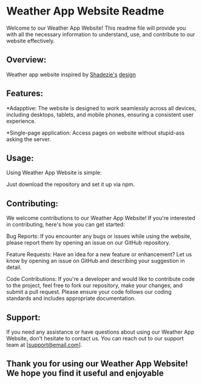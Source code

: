 # Weather App Website Readme

Welcome to our Weather App Website! This readme file will provide you with all the necessary information to understand, use, and contribute to our website effectively.

## Overview:
Weather app website inspired by [Shadezie's](https://www.figma.com/@shadezie) [design](https://www.figma.com/file/KaW21HaZ6cxLnDvCeS7iio/Weather-Web-Design-%7C-App-UI-(Community)?type=design&node-id=0-1&mode=design&t=cIUYbrDWkDZFG3AR-0)

## Features:
*Adapptive: The website is designed to work seamlessly across all devices, including desktops, tablets, and mobile phones, ensuring a consistent user experience.

*Single-page application: Access pages on website without stupid-ass asking the server.

## Usage:
Using Weather App Website is simple:

Just download the repository and set it up via npm.

## Contributing:
We welcome contributions to our Weather App Website! If you're interested in contributing, here's how you can get started:

Bug Reports: If you encounter any bugs or issues while using the website, please report them by opening an issue on our GitHub repository.

Feature Requests: Have an idea for a new feature or enhancement? Let us know by opening an issue on GitHub and describing your suggestion in detail.

Code Contributions: If you're a developer and would like to contribute code to the project, feel free to fork our repository, make your changes, and submit a pull request. Please ensure your code follows our coding standards and includes appropriate documentation.

## Support:
If you need any assistance or have questions about using our Weather App Website, don't hesitate to contact us. You can reach out to our support team at [support@email.com].

## Thank you for using our Weather App Website! We hope you find it useful and enjoyable
